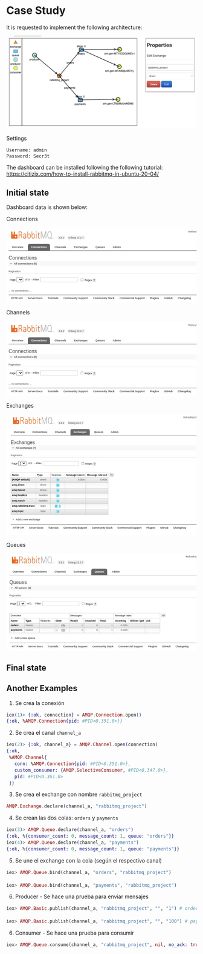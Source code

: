 # Case Study

It is requested to implement the following architecture:

![Architecture](https://github.com/erickbarcenas/becarios_bunsan_2022_b1/blob/main/lib/rabbitmq/case_study/imgs/ecommerce.png)

Settings

```
Username: admin
Password: Secr3t
```
The dashboard can be installed following the following tutorial:
https://citizix.com/how-to-install-rabbitmq-in-ubuntu-20-04/


## Initial state
Dashboard data is shown below:

Connections

![Dashboard](https://github.com/erickbarcenas/becarios_bunsan_2022_b1/blob/main/lib/rabbitmq/case_study/imgs/initial_state/connections.jpeg)

Channels

![Dashboard](https://github.com/erickbarcenas/becarios_bunsan_2022_b1/blob/main/lib/rabbitmq/case_study/imgs/initial_state/connections.jpeg)

Exchanges

![Dashboard](https://github.com/erickbarcenas/becarios_bunsan_2022_b1/blob/main/lib/rabbitmq/case_study/imgs/initial_state/exchanges.jpeg)

Queues

![Dashboard](https://github.com/erickbarcenas/becarios_bunsan_2022_b1/blob/main/lib/rabbitmq/case_study/imgs/initial_state/queues.jpeg)


## Final state





## Another Examples
1. Se crea la conexión
```elixir
iex(1)> {:ok, connection} = AMQP.Connection.open()
{:ok, %AMQP.Connection{pid: #PID<0.351.0>}}
```

2. Se crea el canal `channel_a`
```elixir
iex(2)> {:ok, channel_a} = AMQP.Channel.open(connection)
{:ok,
 %AMQP.Channel{
   conn: %AMQP.Connection{pid: #PID<0.351.0>},
   custom_consumer: {AMQP.SelectiveConsumer, #PID<0.347.0>},
   pid: #PID<0.361.0>
 }}
```

3. Se crea el exchange con nombre `rabbitmq_project`
```elixir
AMQP.Exchange.declare(channel_a, "rabbitmq_project")
```

4. Se crean las dos colas: `orders` y `payments`
```elixir
iex(3)> AMQP.Queue.declare(channel_a, "orders")
{:ok, %{consumer_count: 0, message_count: 1, queue: "orders"}}
iex(4)> AMQP.Queue.declare(channel_a, "payments")
{:ok, %{consumer_count: 0, message_count: 1, queue: "payments"}}
```


5. Se une el exchange con la cola (según el respectivo canal)
```elixir
iex> AMQP.Queue.bind(channel_a, "orders", "rabbitmq_project")

iex> AMQP.Queue.bind(channel_a, "payments", "rabbitmq_project")
```


6. Producer - Se hace una prueba para enviar mensajes 
```elixir
iex> AMQP.Basic.publish(channel_a, "rabbitmq_project", "", "1") # orders

iex> AMQP.Basic.publish(channel_a, "rabbitmq_project", "", "100") # payments
```

6. Consumer - Se hace una prueba para consumir
```elixir
iex> AMQP.Queue.consume(channel_a, "rabbitmq_project", nil, no_ack: true)

```

